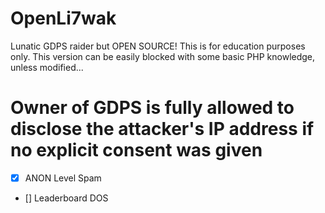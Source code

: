 # OpenLi7wak
Lunatic GDPS raider but OPEN SOURCE!
This is for education purposes only.
This version can be easily blocked with some basic PHP knowledge, unless modified...

# Owner of GDPS is fully allowed to disclose the attacker's IP address if no explicit consent was given 

- [x] ANON Level Spam
- [] Leaderboard DOS
